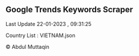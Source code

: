 

## Google Trends Keywords Scraper 
 
Last Update 22-01-2023 , 09:31:25

Country List :
VIETNAM.json



© Abdul Muttaqin 
